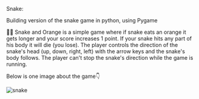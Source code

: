 Snake: 

Building version of the snake game in python, using Pygame

🐍🍊 Snake and Orange is a simple game where if snake eats an orange it gets longer and your score increases 1 point. If your snake hits any part of his body it will die
(you lose). The player controls the direction of the snake's head (up, down, right, left) with the arrow keys and the snake's body follows. The player can't stop the
snake's direction while the game is running.

Below is one image about the game👇

<image src="screenshots\captura1.png" alt="snake">
